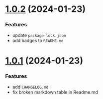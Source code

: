 # [1.0.2](https://github.com/kothariji/use-media-stream/compare/v1.0.1...v1.0.2) (2024-01-23)

### Features

- update `package-lock.json`
- add badges to `README.md`

# [1.0.1](https://github.com/kothariji/use-media-stream/compare/v1.0.1...v1.0.1) (2024-01-23)

### Features

- add `CHANGELOG.md`
- fix broken markdown table in Readme.md

